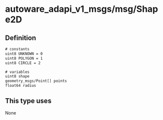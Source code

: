 <!-- This file is generated by a tool. Do not edit directly. -->

# autoware_adapi_v1_msgs/msg/Shape2D

## Definition

```txt
# constants
uint8 UNKNOWN = 0
uint8 POLYGON = 1
uint8 CIRCLE = 2

# variables
uint8 shape
geometry_msgs/Point[] points
float64 radius
```

## This type uses

None

